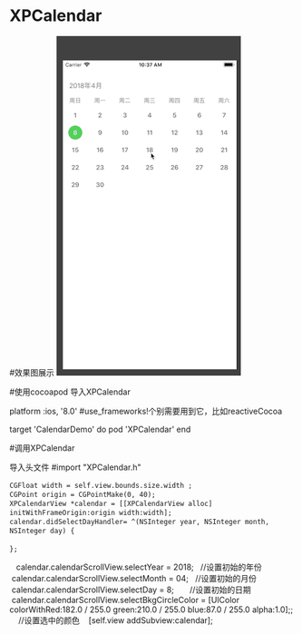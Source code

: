 # XPCalendar

#效果图展示
![image](https://github.com/XiaopengWang90/XPCalendar/blob/master/Calendar.gif)

#使用cocoapod 导入XPCalendar

platform :ios, '8.0'
#use_frameworks!个别需要用到它，比如reactiveCocoa

target 'CalendarDemo' do
    pod 'XPCalendar'
end


#调用XPCalendar

导入头文件 #import "XPCalendar.h"


    CGFloat width = self.view.bounds.size.width ;
    CGPoint origin = CGPointMake(0, 40);
    XPCalendarView *calendar = [[XPCalendarView alloc] initWithFrameOrigin:origin width:width];
    calendar.didSelectDayHandler= ^(NSInteger year, NSInteger month, NSInteger day) {
        
    };
    calendar.calendarScrollView.selectYear = 2018;   //设置初始的年份
    calendar.calendarScrollView.selectMonth = 04;    //设置初始的月份
    calendar.calendarScrollView.selectDay = 8;       //设置初始的日期
    calendar.calendarScrollView.selectBkgCircleColor = [UIColor colorWithRed:182.0 / 255.0 green:210.0 / 255.0 blue:87.0 /         255.0 alpha:1.0];;     //设置选中的颜色
    [self.view addSubview:calendar];
